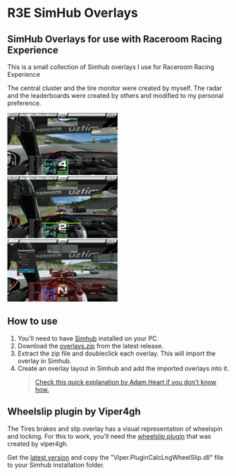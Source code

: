# R3E SimHub Overlays

## SimHub Overlays for use with Raceroom Racing Experience

This is a small collection of Simhub overlays I use for Raceroom Racing Experience

The central cluster and the tire monitor were created by myself.
The radar and the leaderboards were created by others and modified to my personal preference.

<img src="voorbeeld_delta_ronde_en_sectortijden.jpg" width="250"/>&nbsp;&nbsp;&nbsp;<img src="voorbeeld_radar.jpg" width="250"/>&nbsp;&nbsp;&nbsp;<img src="voorbeeld_layout.jpg" width="250"/>

## How to use

1. You'll need to have [Simhub](https://www.simhubdash.com/) installed on your PC. 
2. Download the [overlays.zip](https://github.com/YvesCieters/R3E_SimHub_Overlays/releases) from the latest release.
3. Extract the zip file and doubleclick each overlay. This will import the overlay in Simhub.
4. Create an overlay layout in Simhub and add the imported overlays into it. 
     > [Check this quick explanation by Adam Heart if you don't know how.](https://www.youtube.com/watch?v=uVQ-F_DwkfI)

## Wheelslip plugin by Viper4gh

The Tires brakes and slip overlay has a visual representation of wheelspin and locking. 
For this to work, you'll need the [wheelslip plugin](https://github.com/viper4gh/SimHub-Plugin-CalcLngWheelSlip) that was created by viper4gh.

Get the [latest version](https://github.com/viper4gh/SimHub-Plugin-CalcLngWheelSlip/releases) and copy the "Viper.PluginCalcLngWheelSlip.dll" file to your Simhub installation folder.
